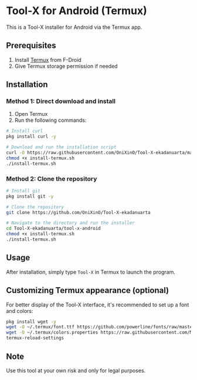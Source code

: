 # Tool-X for Android (Termux)

This is a Tool-X installer for Android via the Termux app.

## Prerequisites

1. Install [Termux](https://f-droid.org/en/packages/com.termux/) from F-Droid
2. Give Termux storage permission if needed

## Installation

### Method 1: Direct download and install

1. Open Termux
2. Run the following commands:

```bash
# Install curl
pkg install curl -y

# Download and run the installation script
curl -O https://raw.githubusercontent.com/OniXinO/Tool-X-ekadanuarta/main/tool-x-android/install-termux.sh
chmod +x install-termux.sh
./install-termux.sh
```

### Method 2: Clone the repository

```bash
# Install git
pkg install git -y

# Clone the repository
git clone https://github.com/OniXinO/Tool-X-ekadanuarta

# Navigate to the directory and run the installer
cd Tool-X-ekadanuarta/tool-x-android
chmod +x install-termux.sh
./install-termux.sh
```

## Usage

After installation, simply type `Tool-X` in Termux to launch the program.

## Customizing Termux appearance (optional)

For better display of the Tool-X interface, it's recommended to set up a font and colors:

```bash
pkg install wget -y
wget -O ~/.termux/font.ttf https://github.com/powerline/fonts/raw/master/DejaVuSansMono/DejaVu%20Sans%20Mono%20for%20Powerline.ttf
wget -O ~/.termux/colors.properties https://raw.githubusercontent.com/Mayccoll/Gogh/master/themes/Dracula.properties
termux-reload-settings
```

## Note

Use this tool at your own risk and only for legal purposes.
